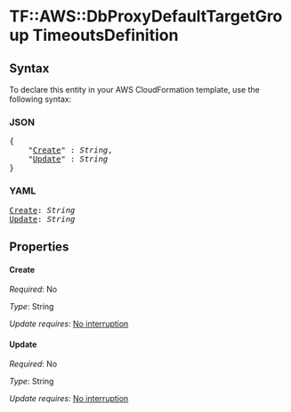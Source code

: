 # TF::AWS::DbProxyDefaultTargetGroup TimeoutsDefinition

## Syntax

To declare this entity in your AWS CloudFormation template, use the following syntax:

### JSON

<pre>
{
    "<a href="#create" title="Create">Create</a>" : <i>String</i>,
    "<a href="#update" title="Update">Update</a>" : <i>String</i>
}
</pre>

### YAML

<pre>
<a href="#create" title="Create">Create</a>: <i>String</i>
<a href="#update" title="Update">Update</a>: <i>String</i>
</pre>

## Properties

#### Create

_Required_: No

_Type_: String

_Update requires_: [No interruption](https://docs.aws.amazon.com/AWSCloudFormation/latest/UserGuide/using-cfn-updating-stacks-update-behaviors.html#update-no-interrupt)

#### Update

_Required_: No

_Type_: String

_Update requires_: [No interruption](https://docs.aws.amazon.com/AWSCloudFormation/latest/UserGuide/using-cfn-updating-stacks-update-behaviors.html#update-no-interrupt)

